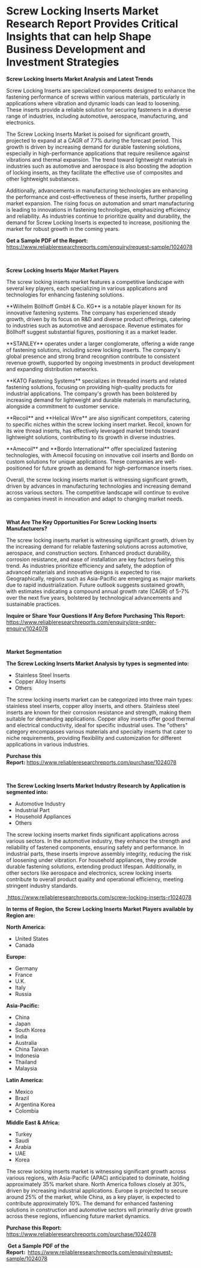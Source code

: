 <p><h1>Screw Locking Inserts Market Research Report Provides Critical Insights that can help Shape Business Development and Investment Strategies</h1></p><p><strong>Screw Locking Inserts Market Analysis and Latest Trends</strong></p>
<p><p>Screw Locking Inserts are specialized components designed to enhance the fastening performance of screws within various materials, particularly in applications where vibration and dynamic loads can lead to loosening. These inserts provide a reliable solution for securing fasteners in a diverse range of industries, including automotive, aerospace, manufacturing, and electronics.</p><p>The Screw Locking Inserts Market is poised for significant growth, projected to expand at a CAGR of 7.7% during the forecast period. This growth is driven by increasing demand for durable fastening solutions, especially in high-performance applications that require resilience against vibrations and thermal expansion. The trend toward lightweight materials in industries such as automotive and aerospace is also boosting the adoption of locking inserts, as they facilitate the effective use of composites and other lightweight substances.</p><p>Additionally, advancements in manufacturing technologies are enhancing the performance and cost-effectiveness of these inserts, further propelling market expansion. The rising focus on automation and smart manufacturing is leading to innovations in fastening technologies, emphasizing efficiency and reliability. As industries continue to prioritize quality and durability, the demand for Screw Locking Inserts is expected to increase, positioning the market for robust growth in the coming years.</p></p>
<p><strong>Get a Sample PDF of the Report:&nbsp;</strong> <a href="https://www.reliableresearchreports.com/enquiry/request-sample/1024078?utm_campaign=3296&utm_medium=2&utm_source=Github&utm_content=ia&utm_term=17042025&utm_id=screw-locking-inserts">https://www.reliableresearchreports.com/enquiry/request-sample/1024078</a></p>
<p>&nbsp;</p>
<p><strong>Screw Locking Inserts Major Market Players</strong></p>
<p><p>The screw locking inserts market features a competitive landscape with several key players, each specializing in various applications and technologies for enhancing fastening solutions. </p><p>**Wilhelm Böllhoff GmbH & Co. KG** is a notable player known for its innovative fastening systems. The company has experienced steady growth, driven by its focus on R&D and diverse product offerings, catering to industries such as automotive and aerospace. Revenue estimates for Böllhoff suggest substantial figures, positioning it as a market leader.</p><p>**STANLEY** operates under a larger conglomerate, offering a wide range of fastening solutions, including screw locking inserts. The company's global presence and strong brand recognition contribute to consistent revenue growth, supported by ongoing investments in product development and expanding distribution networks.</p><p>**KATO Fastening Systems** specializes in threaded inserts and related fastening solutions, focusing on providing high-quality products for industrial applications. The company's growth has been bolstered by increasing demand for lightweight and durable materials in manufacturing, alongside a commitment to customer service. </p><p>**Recoil** and **Helical Wire** are also significant competitors, catering to specific niches within the screw locking insert market. Recoil, known for its wire thread inserts, has effectively leveraged market trends toward lightweight solutions, contributing to its growth in diverse industries.</p><p>**Amecoil** and **Bordo International** offer specialized fastening technologies, with Amecoil focusing on innovative coil inserts and Bordo on custom solutions for unique applications. These companies are well-positioned for future growth as demand for high-performance inserts rises.</p><p>Overall, the screw locking inserts market is witnessing significant growth, driven by advances in manufacturing technologies and increasing demand across various sectors. The competitive landscape will continue to evolve as companies invest in innovation and adapt to changing market needs.</p></p>
<p>&nbsp;</p>
<p><strong>What Are The Key Opportunities For Screw Locking Inserts Manufacturers?</strong></p>
<p><p>The screw locking inserts market is witnessing significant growth, driven by the increasing demand for reliable fastening solutions across automotive, aerospace, and construction sectors. Enhanced product durability, corrosion resistance, and ease of installation are key factors fueling this trend. As industries prioritize efficiency and safety, the adoption of advanced materials and innovative designs is expected to rise. Geographically, regions such as Asia-Pacific are emerging as major markets due to rapid industrialization. Future outlook suggests sustained growth, with estimates indicating a compound annual growth rate (CAGR) of 5-7% over the next five years, bolstered by technological advancements and sustainable practices.</p></p>
<p><strong>Inquire or Share Your Questions If Any Before Purchasing This Report:</strong> <a href="https://www.reliableresearchreports.com/enquiry/pre-order-enquiry/1024078?utm_campaign=3296&utm_medium=2&utm_source=Github&utm_content=ia&utm_term=17042025&utm_id=screw-locking-inserts">https://www.reliableresearchreports.com/enquiry/pre-order-enquiry/1024078</a></p>
<p>&nbsp;</p>
<p><strong>Market Segmentation</strong></p>
<p><strong>The Screw Locking Inserts Market Analysis by types is segmented into:</strong></p>
<p><ul><li>Stainless Steel Inserts</li><li>Copper Alloy Inserts</li><li>Others</li></ul></p>
<p><p>The screw locking inserts market can be categorized into three main types: stainless steel inserts, copper alloy inserts, and others. Stainless steel inserts are known for their corrosion resistance and strength, making them suitable for demanding applications. Copper alloy inserts offer good thermal and electrical conductivity, ideal for specific industrial uses. The "others" category encompasses various materials and specialty inserts that cater to niche requirements, providing flexibility and customization for different applications in various industries.</p></p>
<p><strong>Purchase this Report:&nbsp;</strong><a href="https://www.reliableresearchreports.com/purchase/1024078?utm_campaign=3296&utm_medium=2&utm_source=Github&utm_content=ia&utm_term=17042025&utm_id=screw-locking-inserts">https://www.reliableresearchreports.com/purchase/1024078</a></p>
<p>&nbsp;</p>
<p><strong>The Screw Locking Inserts Market Industry Research by Application is segmented into:</strong></p>
<p><ul><li>Automotive Industry</li><li>Industrial Part</li><li>Household Appliances</li><li>Others</li></ul></p>
<p><p>The screw locking inserts market finds significant applications across various sectors. In the automotive industry, they enhance the strength and reliability of fastened components, ensuring safety and performance. In industrial parts, these inserts improve assembly integrity, reducing the risk of loosening under vibration. For household appliances, they provide durable fastening solutions, extending product lifespan. Additionally, in other sectors like aerospace and electronics, screw locking inserts contribute to overall product quality and operational efficiency, meeting stringent industry standards.</p></p>
<p><a href="https://www.reliableresearchreports.com/screw-locking-inserts-r1024078?utm_campaign=3296&utm_medium=2&utm_source=Github&utm_content=ia&utm_term=17042025&utm_id=screw-locking-inserts">&nbsp;https://www.reliableresearchreports.com/screw-locking-inserts-r1024078</a></p>
<p><strong>In terms of Region, the Screw Locking Inserts Market Players available by Region are:</strong></p>
<p>
    <p> <strong> North America: </strong>
        <ul>
            <li>United States</li>
            <li>Canada</li>
        </ul>
        </p> 
    <p> <strong> Europe: </strong>
        <ul>
            <li>Germany</li>
            <li>France</li>
            <li>U.K.</li>
            <li>Italy</li>
            <li>Russia</li>
        </ul>
        </p> 
    <p> <strong> Asia-Pacific: </strong>
        <ul>
            <li>China</li>
            <li>Japan</li>
            <li>South Korea</li>
            <li>India</li>
            <li>Australia</li>
            <li>China Taiwan</li>
            <li>Indonesia</li>
            <li>Thailand</li>
            <li>Malaysia</li>
        </ul>
        </p> 
    <p> <strong> Latin America: </strong>
        <ul>
            <li>Mexico</li>
            <li>Brazil</li>
            <li>Argentina Korea</li>
            <li>Colombia</li>
        </ul>
        </p> 
    <p> <strong> Middle East & Africa: </strong>
        <ul>
            <li>Turkey</li>
            <li>Saudi</li>
            <li>Arabia</li>
            <li>UAE</li>
            <li>Korea</li>
        </ul>
    </p>
    </p>
<p><p>The screw locking inserts market is witnessing significant growth across various regions, with Asia-Pacific (APAC) anticipated to dominate, holding approximately 35% market share. North America follows closely at 30%, driven by increasing industrial applications. Europe is projected to secure around 25% of the market, while China, as a key player, is expected to contribute approximately 10%. The demand for enhanced fastening solutions in construction and automotive sectors will primarily drive growth across these regions, influencing future market dynamics.</p></p>
<p><strong>Purchase this Report: </strong><a href="https://www.reliableresearchreports.com/purchase/1024078?utm_campaign=3296&utm_medium=2&utm_source=Github&utm_content=ia&utm_term=17042025&utm_id=screw-locking-inserts">https://www.reliableresearchreports.com/purchase/1024078</a></p>
<p>&nbsp;<strong>Get a Sample PDF of the Report:&nbsp;&nbsp;</strong><a href="https://www.reliableresearchreports.com/enquiry/request-sample/1024078?utm_campaign=3296&utm_medium=2&utm_source=Github&utm_content=ia&utm_term=17042025&utm_id=screw-locking-inserts">https://www.reliableresearchreports.com/enquiry/request-sample/1024078</a></p>
<p><strong></strong></p>
<p><p></p><p></p><p></p></p>